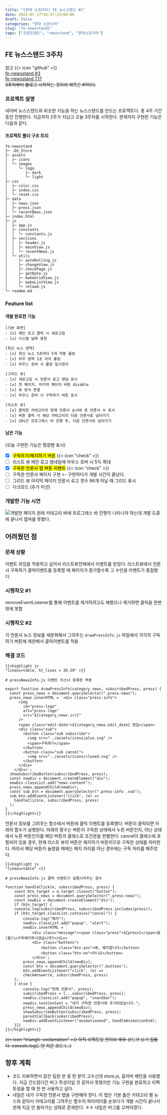 ```yaml
---
title: "[현대 소프티어] FE 뉴스스탠드 #1"
date: 2023-07-17T18:47:22+09:00
draft: false
categories: "현대 소프티어"
slug: "fe-newsstand1"
tags: ["프론트엔드", "newsstand", "현대소프티어"]
---
```


## FE 뉴스스탠드 3주차

참고 {{< icon "github" >}}
<br>
[fe-newsstand #3](https://github.com/softeerbootcamp-2nd/fe-newsstand/pull/80)
<br>
[fe-newsstand 7.17](https://github.com/kimdaye77/fe-newsstand/pull/4)
<br>
~~3주차부터 블로그 시작하는 것이라 제목은 #1이다.~~

### 프로젝트 설명

네이버 뉴스스탠드와 비슷한 기능을 하는 뉴스스탠드를 만드는 프로젝트다.
총 4주 기간동안 진행한다. 지금까지 2주가 지났고 오늘 3주차를 시작한다.
현재까지 구현한 기능은 다음과 같다.

#### 프로젝트 폴더 구조 트리

```
fe-newsstand
├─ .DS_Store
├─ assets
│  ├─ icons
│  └─ images
│     └─ logo
│        ├─ dark
│        └─ light
├─ css
│  ├─ color.css
│  ├─ index.css
│  └─ reset.css
├─ data
│  ├─ news.json
│  ├─ press.json
│  └─ recentNews.json
├─ index.html
├─ js
│  ├─ app.js
│  ├─ constants
│  │  └─ constants.js
│  ├─ sections
│  │  ├─ header.js
│  │  ├─ mainView.js
│  │  └─ recentNews.js
│  └─ utils
│     ├─ autoRolling.js
│     ├─ changeView.js
│     ├─ checkPage.js
│     ├─ getDate.js
│     ├─ makeGridView.js
│     ├─ makeListView.js
│     └─ reload.js
└─ readme.md

```

### Feature list

#### 개발 완료한 기능

```
[기본 화면]
- [x] 메인 로고 클릭 시 새로고침
- [x] 시스템 날짜 표현

[최신 뉴스 영역]
- [x] 최신 뉴스 5초마다 5개 자동 롤링
- [x] 좌우 영역 1초 차이 롤링
- [x] 마우스 호버 시 롤링 일시정지

[그리드 뷰]
- [x] 새로고침 시 언론사 로고 랜덤 표시
- [x] 첫 페이지, 마지막 페이지 버튼 disable
- [x] 뷰 방식 변경
- [x] 마우스 호버 시 구독하기 버튼 표시

[리스트 뷰]
- [x] 클릭한 카테고리의 현재 언론사 순서와 총 언론사 수 표시
- [x] 버튼 클릭 시 해당 카테고리의 다음 언론사로 넘어가기
- [x] 20s간 프로그레스 바 진행 후, 다음 언론사로 넘어가기

```

#### 남은 기능

(오늘 구현한 기능은 형광펜 표시)

- [x] <mark>구독하기/해지하기 버튼</mark> {{< icon "check" >}}
- [ ] 리스트 뷰 메인 로고 썸네일에 마우스 호버 시 5% 확대
- [x] <mark>구독한 언론사 탭 버튼 이벤트</mark> {{< icon "check" >}}
- [ ] 구독한 언론사 페이지 구현 <- 구현하다가 개발 시간이 끝났다.
- [ ] 그리드 뷰 마지막 페이지 언론사 로고 갯수 96개 아닐 때 그리드 표시
- [ ] 다크모드 (추가 미션)

### 개발한 기능 시연

![개발한 페이지](img/fe-newsstand1.png)
원래 카테고리 바에 프로그레스 바 진행이 나타나야 하는데 개발 도중에 끝나서 캡쳐를 못했다.

## 어려웠던 점

### 문제 상황

이벤트 위임을 적용하고 싶어서 리스트뷰전체에서 이벤트를 받았다.
리스트뷰에서 언론사 구독하기 클릭이벤트를 등록할 때 페이지가 증가할수록 그 수만큼 이벤트가 중첩됐다.

### 시행착오 #1

removeEventListener를 통해 이벤트를 제거하려고도 해봤으나 제거하면 클릭을 한번밖에 못함

### 시행착오 #2

각 언론사 뉴스 정보를 세분화해서 그려주는 `drawPressInfo.js` 파일에서 각각의 구독하기 버튼에 제한해서 클릭이벤트를 적용

### 해결 코드

```
{{<highlight js
"lineos=table, hl_lines = 26-29" >}}

# pressNewsInfo.js 이벤트 리스너 등록한 부분

export function drawPressInfo(category_news, subscribedPress, press) {
  const press_news = document.querySelector(".press-news");
  press_news.innerHTML = `<div class="press-info">
      <img
        id="press-logo"
        alt="press-logo"
        src="${category_news.src}"
      />
      <span class="edit-date">${category_news.edit_date} 편집</span>
      <div class="sub">
        <button class="sub subscribe">
          <img src="../assets/icons/plus.svg" />
          <span>구독하기</span>
        </button>
        <button class="sub cancel">
          <img src="../assets/icons/closed.svg" />
        </button>
      </div>
    </div>`;
  showSubscribeButton(subscribedPress, press);
  const newDiv = document.createElement("div");
  newDiv.classList.add("news-content");
  press_news.appendChild(newDiv);
  const sub_btn = document.querySelector(".press-info .sub");
  sub_btn.addEventListener("click", (e) =>
    handleClick(e, subscribedPress, press)
  );
}
{{</highlight>}}
```

언론사 정보를 그려주는 함수에서 버튼에 클릭 이벤트를 등록했다. 버튼이 클릭되면 아래의 함수가 실행된다. 아래의 함수는 버튼이 구독한 상태에서 누른 버튼인지, 아닌 상태에서 누른 버튼인지를 해당 버튼의 클래스로 조건문을 판별한다. cancel이 클래스에 포함되어 있을 경우, 현재 리스트 뷰의 버튼은 해지하기 버튼이므로 구독한 상태를 의미한다. 따라서 해당 버튼이 눌렸을 때에는 해지 처리를 아닌 경우에는 구독 처리를 해주었다.

```
{{<highlight js
"lineos=table" >}}

# pressNewsInfo.js 클릭 이벤트가 실행시켜주는 함수

function handleClick(e, subscribedPress, press) {
    const btn_target = e.target.closest("button");
    const press_news = document.querySelector(".press-news");
    const newDiv = document.createElement("div");
    if (btn_target) {
    console.log(subscribedPress, subscribedPress.includes(press));
    if (btn_target.classList.contains("cancel")) {
        console.log("해지");
        newDiv.classList.add("popup", "alert");
        newDiv.innerHTML = `
            <div class="message"><span class="press">${press}</span>을(를)\n구독해지하시겠습니까?</div>
            <div class="buttons">
                <button class="btn-yes">예, 해지합니다</button>
                <button class="btn-no">아니오</button>
            </div>`;
        press_news.appendChild(newDiv);
        const btn = document.querySelector(".buttons");
        btn.addEventListener("click", (e) =>
        checkAnswer(e, subscribedPress, press)
    );
    } else {
        console.log("현재 언론사", press);
        subscribedPress = [...subscribedPress, press];
        newDiv.classList.add("popup", "snackbar");
        newDiv.textContent = "내가 구독한 언론사에 추가되었습니다.";
        press_news.appendChild(newDiv);
        showSubscribeButton(subscribedPress, press);
        parentCallback(subscribedPress);
        newDiv.addEventListener("animationend", handleAnimationEnd);
    }}}
{{</highlight>}}
```

~~{{< icon "triangle-exclamation" >}} 아직 리팩토링 전이라 매우 코드가 보기 힘들다. console.log도 안 지운 코드 (...)~~

## 향후 계획

- 코드 리뷰하면서 같은 팀원 분 중 한 분이 고수신데 store.js, 옵저버 패턴을 사용했다. 지금 건드렸다간 버그 투성이일 것 같아서 못했지만 기능 구현을 완료하고 리팩토링을 할 때 한 번 사용하고 싶다.
- 내일은 내가 구독한 언론사 탭을 구현해야 한다. 이 탭은 기본 틀은 카테고리 별 뉴스와 같아서 카테고리를 그려주는 함수의 파라미터를 손보다가 개발 시간이 끝나서 현재 지금 안 돌아가는 상태로 존재한다. ㅎㅎ 내일은 버그를 고쳐야겠다.
